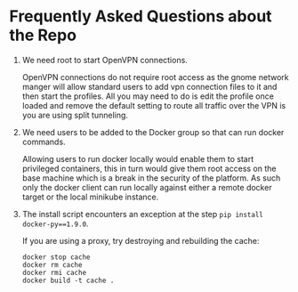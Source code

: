 # Frequently Asked Questions about the Repo



1. We need root to start OpenVPN connections.

    OpenVPN connections do not require root access as the gnome network manger will allow standard users to add vpn connection files to it and then start the profiles. All you may need to do is edit the profile once loaded and remove the default setting to route all traffic over the VPN is you are using split tunneling.


2. We need users to be added to the Docker group so that can run docker commands.

    Allowing users to run docker locally would enable them to start privileged containers, this in turn would give them root access on the base machine which is a break in the security of the platform. As such only the docker client can run locally against either a remote docker target or the local minikube instance.


3. The install script encounters an exception at the step `pip install docker-py==1.9.0`.

    If you are using a proxy, try destroying and rebuilding the cache:

    ``` 
    docker stop cache
    docker rm cache
    docker rmi cache
    docker build -t cache .
    ```
